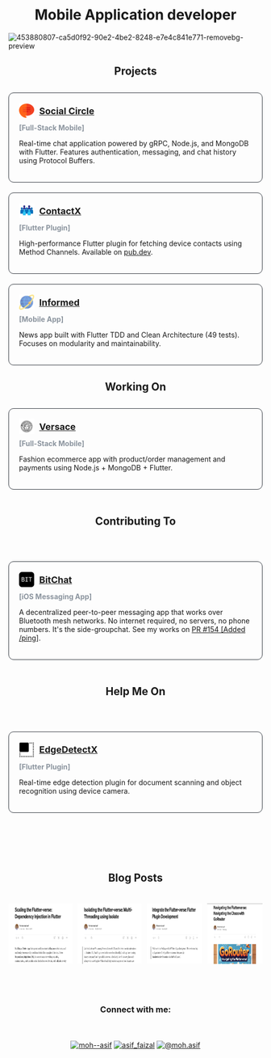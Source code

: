 <h1 align="center">Mobile Application developer</h1>

<img width="1581" height="158" alt="453880807-ca5d0f92-90e2-4be2-8248-e7e4c841e771-removebg-preview" src="https://github.com/user-attachments/assets/6ed6b76b-a308-4375-ae34-de8b9178bda8" />

<h2 align="center">Projects</h2>
<div style="display: grid; grid-template-columns: repeat(auto-fill, minmax(400px, 1fr)); gap: 20px; margin: 30px 0;">
  <!-- Project 1 -->
  <div style="border: 1px solid #30363d; border-radius: 10px; padding: 20px;">
    <a href="https://github.com/Asif-Faizal/Social-Circle" target="blank" style="display: flex; align-items: center; gap: 10px; margin-bottom: 10px;">
      <img src="chat.png" alt="Social Circle" height="30" width="30" />
      <strong style="font-size: 18px;">Social Circle</strong>
    </a>
    <div style="color: #8b949e; margin-bottom: 10px;">
      <strong>[Full-Stack Mobile]</strong>
    </div>
    <p>Real-time chat application powered by gRPC, Node.js, and MongoDB with Flutter. Features authentication, messaging, and chat history using Protocol Buffers.</p>
  </div>

  <!-- Project 4 -->
  <div style="border: 1px solid #30363d; border-radius: 10px; padding: 20px;">
    <a href="https://github.com/Asif-Faizal/Contactor" target="blank" style="display: flex; align-items: center; gap: 10px; margin-bottom: 10px;">
      <img src="contacts.png" alt="ContactX" height="30" width="30" />
      <strong style="font-size: 18px;">ContactX</strong>
    </a>
    <div style="color: #8b949e; margin-bottom: 10px;">
      <strong>[Flutter Plugin]</strong>
    </div>
    <p>High-performance Flutter plugin for fetching device contacts using Method Channels. Available on <a href="https://pub.dev/packages/contactx" target="_blank">pub.dev</a>.</p>
  </div>

  <!-- Project 5 -->
  <div style="border: 1px solid #30363d; border-radius: 10px; padding: 20px;">
    <a href="https://github.com/Asif-Faizal/Informed" target="blank" style="display: flex; align-items: center; gap: 10px; margin-bottom: 10px;">
      <img src="international.png" alt="Informed" height="30" width="30" />
      <strong style="font-size: 18px;">Informed</strong>
    </a>
    <div style="color: #8b949e; margin-bottom: 10px;">
      <strong>[Mobile App]</strong>
    </div>
    <p>News app built with Flutter TDD and Clean Architecture (49 tests). Focuses on modularity and maintainability.</p>
  </div>
</div>

<h2 align="center">Working On</h2>
<div style="display: grid; grid-template-columns: repeat(auto-fill, minmax(400px, 1fr)); gap: 20px; margin: 30px 0;">
  <!-- Project 1 -->
  <div style="border: 1px solid #30363d; border-radius: 10px; padding: 20px;">
    <a href="https://github.com/Asif-Faizal/Versace" target="blank" style="display: flex; align-items: center; gap: 10px; margin-bottom: 10px;">
      <img src="versace.png" alt="Versace" height="30" width="30" />
      <strong style="font-size: 18px;">Versace</strong>
    </a>
    <div style="color: #8b949e; margin-bottom: 10px;">
      <strong>[Full-Stack Mobile]</strong>
    </div>
    <p>Fashion ecommerce app with product/order management and payments using Node.js + MongoDB + Flutter.</p>
  </div>


<h2 align="center">Contributing To</h2>
<div style="display: grid; grid-template-columns: repeat(auto-fill, minmax(400px, 1fr)); gap: 20px; margin: 30px 0;">
  <div style="border: 1px solid #30363d; border-radius: 10px; padding: 20px;">
    <a href="https://github.com/permissionlesstech/bitchat" target="blank" style="display: flex; align-items: center; gap: 10px; margin-bottom: 10px;">
      <img src="bitchat.png" alt="BitChat" height="30" width="30" />
      <strong style="font-size: 18px;">BitChat</strong>
    </a>
    <div style="color: #8b949e; margin-bottom: 10px;">
      <strong>[iOS Messaging App]</strong>
    </div>
    <p>A decentralized peer-to-peer messaging app that works over Bluetooth mesh networks. No internet required, no servers, no phone numbers. It's the side-groupchat. See my works on <a href="https://github.com/permissionlesstech/bitchat/pull/154" target="_blank">PR #154 [Added /ping]</a>.</p>
  </div>

<h2 align="center">Help Me On</h2>
<div style="display: grid; grid-template-columns: repeat(auto-fill, minmax(400px, 1fr)); gap: 20px; margin: 30px 0;">
  <div style="border: 1px solid #30363d; border-radius: 10px; padding: 20px;">
    <a href="https://github.com/Asif-Faizal/True-Face" target="blank" style="display: flex; align-items: center; gap: 10px; margin-bottom: 10px;">
      <img src="square.png" alt="EdgeDetectX" height="30" width="30" />
      <strong style="font-size: 18px;">EdgeDetectX</strong>
    </a>
    <div style="color: #8b949e; margin-bottom: 10px;">
      <strong>[Flutter Plugin]</strong>
    </div>
    <p>Real-time edge detection plugin for document scanning and object recognition using device camera.</p>
  </div>
</div>

</br>
<h2 align="center">Blog Posts</h2>
<p style="margin: 0; display: flex; justify-content: center; gap: 10px;">
  <a href="https://medium.com/@moh.asif/enter-the-flutter-verse-flutter-plugin-development-c348e1e8c49c" target="blank">
    <img align="center" src="blog1.png" alt="moh--asif" height="120" width="200" style="margin-right: 30px;" />
  </a>
  <a href="https://medium.com/@moh.asif/scaling-the-flutter-verse-dependency-injection-in-flutter-16ac576ba1f1" target="blank">
    <img align="center" src="blog2.png" alt="moh--asif" height="120" width="200" style="margin-right: 30px;" />
  </a>
  <a href="https://medium.com/@moh.asif/isolating-the-flutter-verse-multi-threading-using-isolate-3eadaf6b2321" target="blank">
    <img align="center" src="blog3.png" alt="moh--asif" height="120" width="200" />
  </a>
    <a href="https://medium.com/@moh.asif/navigating-the-flutterverse-navigating-the-chaos-with-gorouter-f1ded2844738" target="blank">
    <img align="center" src="blog4.png" alt="moh--asif" height="120" width="200" />
  </a>
</p>

</br>
<h3 align="center">Connect with me:</h3>
<p align="center">
<a href="https://linkedin.com/in/moh--asif" target="blank"><img align="center" src="https://raw.githubusercontent.com/rahuldkjain/github-profile-readme-generator/master/src/images/icons/Social/linked-in-alt.svg" alt="moh--asif" height="30" width="40" /></a>
<a href="https://instagram.com/asif_faizal" target="blank"><img align="center" src="https://raw.githubusercontent.com/rahuldkjain/github-profile-readme-generator/master/src/images/icons/Social/instagram.svg" alt="asif_faizal" height="30" width="40" /></a>
<a href="https://medium.com/@moh.asif" target="blank"><img align="center" src="https://raw.githubusercontent.com/rahuldkjain/github-profile-readme-generator/master/src/images/icons/Social/medium.svg" alt="@moh.asif" height="30" width="40" /></a>
</p>

